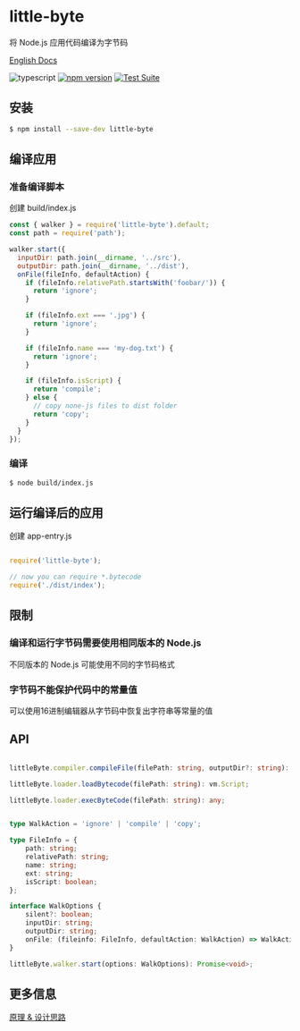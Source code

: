# little-byte

将 Node.js 应用代码编译为字节码

[English Docs](./README.md)

![typescript](https://img.shields.io/npm/types/scrub-js.svg)
[![npm version](https://badge.fury.io/js/little-byte.svg)](https://www.npmjs.com/package/little-byte)
[![Test Suite](https://github.com/Nihiue/little-byte/actions/workflows/test.yaml/badge.svg)](https://github.com/Nihiue/little-byte/actions/workflows/test.yaml)

## 安装

```bash
$ npm install --save-dev little-byte
```

## 编译应用

### 准备编译脚本

创建 build/index.js

```javascript
const { walker } = require('little-byte').default;
const path = require('path');

walker.start({
  inputDir: path.join(__dirname, '../src'),
  outputDir: path.join(__dirname, '../dist'),
  onFile(fileInfo, defaultAction) {
    if (fileInfo.relativePath.startsWith('foobar/')) {
      return 'ignore';
    }

    if (fileInfo.ext === '.jpg') {
      return 'ignore';
    }

    if (fileInfo.name === 'my-dog.txt') {
      return 'ignore';
    }

    if (fileInfo.isScript) {
      return 'compile';
    } else {
      // copy none-js files to dist folder
      return 'copy';
    }
  }
});
```

### 编译

```bash
$ node build/index.js
```

## 运行编译后的应用

创建 app-entry.js

```javascript

require('little-byte');

// now you can require *.bytecode
require('./dist/index');

```

## 限制

### 编译和运行字节码需要使用相同版本的 Node.js

不同版本的 Node.js 可能使用不同的字节码格式

### 字节码不能保护代码中的常量值

可以使用16进制编辑器从字节码中恢复出字符串等常量的值


## API

``` typescript

littleByte.compiler.compileFile(filePath: string, outputDir?: string): Promise<void>

littleByte.loader.loadBytecode(filePath: string): vm.Script;

littleByte.loader.execByteCode(filePath: string): any;


type WalkAction = 'ignore' | 'compile' | 'copy';

type FileInfo = {
    path: string;
    relativePath: string;
    name: string;
    ext: string;
    isScript: boolean;
};

interface WalkOptions {
    silent?: boolean;
    inputDir: string;
    outputDir: string;
    onFile: (fileinfo: FileInfo, defaultAction: WalkAction) => WalkAction;
}

littleByte.walker.start(options: WalkOptions): Promise<void>;

```

## 更多信息

[原理 & 设计思路](https://github.com/Nihiue/little-byte-demo)
